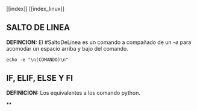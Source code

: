 [[index]]
[[index_linux]]

## SALTO DE LINEA

**DEFINCION:**
	El #SaltoDeLinea es un comando a compañado de un _-e_ para acomodar un espacio arriba y bajo del comando.
```
echo -e "\n(COMANDO)\n"
```

## IF, ELIF, ELSE Y FI

**DEFINICION:**
	Los equivalentes a los comando python.

**







